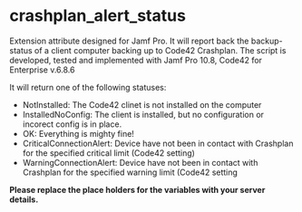 # crashplan_alert_status
Extension attribute designed for Jamf Pro. It will report back the backup-status of a client computer backing up to Code42 Crashplan.
The script is developed, tested and implemented with Jamf Pro 10.8, Code42 for Enterprise v.6.8.6

It will return one of the following statuses: 
* NotInstalled: The Code42 clinet is not installed on the computer
* InstalledNoConfig: The client is installed, but no configuration or incorect config is in place. 
* OK: Everything is mighty fine!
* CriticalConnectionAlert: Device have not been in contact with Crashplan for the specified critical limit (Code42 setting)
* WarningConnectionAlert: Device have not been in contact with Crashplan for the specified warning limit (Code42 setting

**Please replace the place holders for the variables with your server details.**
